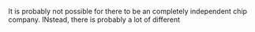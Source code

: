 It is probably not possible for there to be an completely independent chip company. INstead, there is probably a lot of different 